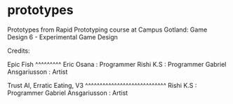 # prototypes
Prototypes from Rapid Prototyping course at Campus Gotland: Game Design 6 - Experimental Game Design

Credits:

Epic Fish
^^^^^^^^^
Eric Osana : Programmer
Rishi K.S : Programmer
Gabriel Ansgariusson : Artist

Trust AI, Erratic Eating, V3
^^^^^^^^^^^^^^^^^^^^^^^^^^^^
Rishi K.S : Programmer
Gabriel Ansgariusson : Artist
